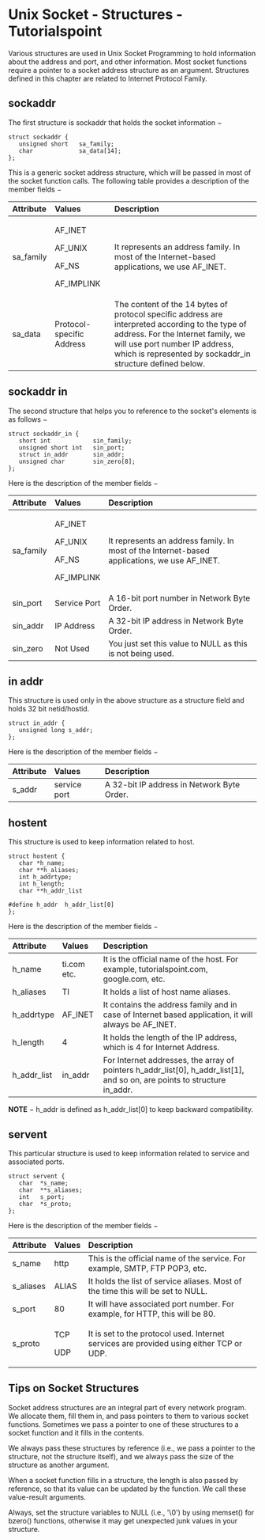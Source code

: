 # Unix Socket - Structures - Tutorialspoint

Various structures are used in Unix Socket Programming to hold information about the address and port, and other information. Most socket functions require a pointer to a socket address structure as an argument. Structures defined in this chapter are related to Internet Protocol Family.

## sockaddr

The first structure is sockaddr that holds the socket information −

```text
struct sockaddr {
   unsigned short   sa_family;
   char             sa_data[14];
};
```

This is a generic socket address structure, which will be passed in most of the socket function calls. The following table provides a description of the member fields −

<table>
  <thead>
    <tr>
      <th style="text-align:left">Attribute</th>
      <th style="text-align:left">Values</th>
      <th style="text-align:left">Description</th>
    </tr>
  </thead>
  <tbody>
    <tr>
      <td style="text-align:left">sa_family</td>
      <td style="text-align:left">
        <p>AF_INET</p>
        <p>AF_UNIX</p>
        <p>AF_NS</p>
        <p>AF_IMPLINK</p>
      </td>
      <td style="text-align:left">It represents an address family. In most of the Internet-based applications,
        we use AF_INET.</td>
    </tr>
    <tr>
      <td style="text-align:left">sa_data</td>
      <td style="text-align:left">Protocol-specific Address</td>
      <td style="text-align:left">The content of the 14 bytes of protocol specific address are interpreted
        according to the type of address. For the Internet family, we will use
        port number IP address, which is represented by sockaddr_in structure defined
        below.</td>
    </tr>
  </tbody>
</table>

## sockaddr in

The second structure that helps you to reference to the socket's elements is as follows −

```text
struct sockaddr_in {
   short int            sin_family;
   unsigned short int   sin_port;
   struct in_addr       sin_addr;
   unsigned char        sin_zero[8];
};
```

Here is the description of the member fields −

<table>
  <thead>
    <tr>
      <th style="text-align:left">Attribute</th>
      <th style="text-align:left">Values</th>
      <th style="text-align:left">Description</th>
    </tr>
  </thead>
  <tbody>
    <tr>
      <td style="text-align:left">sa_family</td>
      <td style="text-align:left">
        <p>AF_INET</p>
        <p>AF_UNIX</p>
        <p>AF_NS</p>
        <p>AF_IMPLINK</p>
      </td>
      <td style="text-align:left">It represents an address family. In most of the Internet-based applications,
        we use AF_INET.</td>
    </tr>
    <tr>
      <td style="text-align:left">sin_port</td>
      <td style="text-align:left">Service Port</td>
      <td style="text-align:left">A 16-bit port number in Network Byte Order.</td>
    </tr>
    <tr>
      <td style="text-align:left">sin_addr</td>
      <td style="text-align:left">IP Address</td>
      <td style="text-align:left">A 32-bit IP address in Network Byte Order.</td>
    </tr>
    <tr>
      <td style="text-align:left">sin_zero</td>
      <td style="text-align:left">Not Used</td>
      <td style="text-align:left">You just set this value to NULL as this is not being used.</td>
    </tr>
  </tbody>
</table>

## in addr

This structure is used only in the above structure as a structure field and holds 32 bit netid/hostid.

```text
struct in_addr {
   unsigned long s_addr;
};
```

Here is the description of the member fields −

| Attribute | Values | Description |
| :--- | :--- | :--- |
| s\_addr | service port | A 32-bit IP address in Network Byte Order. |

## hostent

This structure is used to keep information related to host.

```text
struct hostent {
   char *h_name; 
   char **h_aliases; 
   int h_addrtype;  
   int h_length;    
   char **h_addr_list
	
#define h_addr  h_addr_list[0]
};
```

Here is the description of the member fields −

| Attribute | Values | Description |
| :--- | :--- | :--- |
| h\_name | ti.com etc. | It is the official name of the host. For example, tutorialspoint.com, google.com, etc. |
| h\_aliases | TI | It holds a list of host name aliases. |
| h\_addrtype | AF\_INET | It contains the address family and in case of Internet based application, it will always be AF\_INET. |
| h\_length | 4 | It holds the length of the IP address, which is 4 for Internet Address. |
| h\_addr\_list | in\_addr | For Internet addresses, the array of pointers h\_addr\_list\[0\], h\_addr\_list\[1\], and so on, are points to structure in\_addr. |

**NOTE** − h\_addr is defined as h\_addr\_list\[0\] to keep backward compatibility.

## servent

This particular structure is used to keep information related to service and associated ports.

```text
struct servent {
   char  *s_name; 
   char  **s_aliases; 
   int   s_port;  
   char  *s_proto;
};
```

Here is the description of the member fields −

<table>
  <thead>
    <tr>
      <th style="text-align:left">Attribute</th>
      <th style="text-align:left">Values</th>
      <th style="text-align:left">Description</th>
    </tr>
  </thead>
  <tbody>
    <tr>
      <td style="text-align:left">s_name</td>
      <td style="text-align:left">http</td>
      <td style="text-align:left">This is the official name of the service. For example, SMTP, FTP POP3,
        etc.</td>
    </tr>
    <tr>
      <td style="text-align:left">s_aliases</td>
      <td style="text-align:left">ALIAS</td>
      <td style="text-align:left">It holds the list of service aliases. Most of the time this will be set
        to NULL.</td>
    </tr>
    <tr>
      <td style="text-align:left">s_port</td>
      <td style="text-align:left">80</td>
      <td style="text-align:left">It will have associated port number. For example, for HTTP, this will
        be 80.</td>
    </tr>
    <tr>
      <td style="text-align:left">s_proto</td>
      <td style="text-align:left">
        <p>TCP</p>
        <p>UDP</p>
      </td>
      <td style="text-align:left">It is set to the protocol used. Internet services are provided using either
        TCP or UDP.</td>
    </tr>
  </tbody>
</table>

## Tips on Socket Structures

Socket address structures are an integral part of every network program. We allocate them, fill them in, and pass pointers to them to various socket functions. Sometimes we pass a pointer to one of these structures to a socket function and it fills in the contents.

We always pass these structures by reference \(i.e., we pass a pointer to the structure, not the structure itself\), and we always pass the size of the structure as another argument.

When a socket function fills in a structure, the length is also passed by reference, so that its value can be updated by the function. We call these value-result arguments.

Always, set the structure variables to NULL \(i.e., '\0'\) by using memset\(\) for bzero\(\) functions, otherwise it may get unexpected junk values in your structure.

